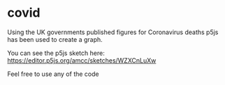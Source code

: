 # covid

Using the UK governments published figures for Coronavirus deaths p5js has been used to create a graph.

You can see the p5js sketch here: https://editor.p5js.org/amcc/sketches/WZXCnLuXw

Feel free to use any of the code
